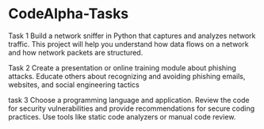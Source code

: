 # CodeAlpha-Tasks
Task 1 Build a network sniffer in Python that captures and
analyzes network traffic. This project will help you
understand how data flows on a network and how
network packets are structured.

Task 2 Create a presentation or online training module about
phishing attacks. Educate others about recognizing and
avoiding phishing emails, websites, and social
engineering tactics

task 3 Choose a programming language and application.
Review the code for security vulnerabilities and
provide recommendations for secure coding practices.
Use tools like static code analyzers or manual code
review.
